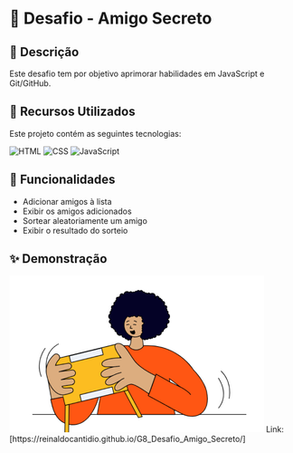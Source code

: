 # 🎁 Desafio - Amigo Secreto

## 📖 Descrição
Este desafio tem por objetivo aprimorar habilidades em JavaScript e Git/GitHub.

## 🚀 Recursos Utilizados
Este projeto contém as seguintes tecnologias:

![HTML](https://img.shields.io/badge/HTML5-E34F26?style=for-the-badge&logo=html5&logoColor=white)
![CSS](https://img.shields.io/badge/CSS3-1572B6?style=for-the-badge&logo=css3&logoColor=white)
![JavaScript](https://img.shields.io/badge/JavaScript-F7DF1E?style=for-the-badge&logo=javascript&logoColor=black)

## 📌 Funcionalidades
- Adicionar amigos à lista
- Exibir os amigos adicionados
- Sortear aleatoriamente um amigo
- Exibir o resultado do sorteio

## ✨ Demonstração
<img src="assets/amigo-secreto.png" alt="Imagem representativa de amigo secreto"> 
Link: [https://reinaldocantidio.github.io/G8_Desafio_Amigo_Secreto/]


